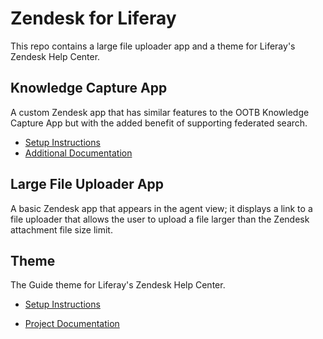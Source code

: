 # Zendesk for Liferay

This repo contains a large file uploader app and a theme for Liferay's Zendesk Help Center.

## Knowledge Capture App

A custom Zendesk app that has similar features to the OOTB Knowledge Capture App but with the added benefit of supporting federated search.

-   [Setup Instructions](/knowledge-capture-app/README.md)
-   [Additional Documentation](/knowledge-capture-app/doc)

## Large File Uploader App

A basic Zendesk app that appears in the agent view; it displays a link to a file uploader that allows the user to upload a file larger than the Zendesk attachment file size limit.

## Theme

The Guide theme for Liferay's Zendesk Help Center.

-   [Setup Instructions](/theme/README.md)

-   [Project Documentation](/theme/documentation)

